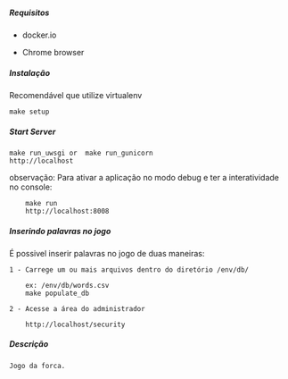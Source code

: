 
##### Requisitos

* docker.io

* Chrome browser


##### Instalação

Recomendável que utilize virtualenv

	make setup


##### Start Server

	make run_uwsgi or  make run_gunicorn
	http://localhost


observação:
	Para ativar a aplicação no modo debug e ter a interatividade no console:

		make run
		http://localhost:8008


##### Inserindo palavras no jogo

É possivel inserir palavras no jogo de duas maneiras:

	1 - Carrege um ou mais arquivos dentro do diretório /env/db/

		ex: /env/db/words.csv
		make populate_db

	2 - Acesse a área do administrador

		http://localhost/security


##### Descrição

	Jogo da forca.
